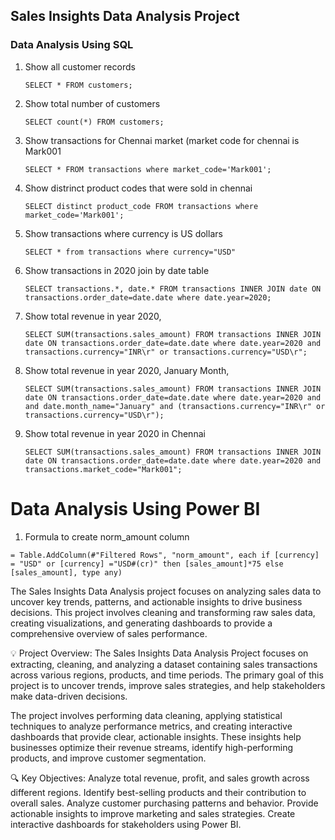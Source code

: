 
## Sales Insights Data Analysis Project

### Data Analysis Using SQL

1. Show all customer records

    `SELECT * FROM customers;`

1. Show total number of customers

    `SELECT count(*) FROM customers;`

1. Show transactions for Chennai market (market code for chennai is Mark001

    `SELECT * FROM transactions where market_code='Mark001';`

1. Show distrinct product codes that were sold in chennai

    `SELECT distinct product_code FROM transactions where market_code='Mark001';`

1. Show transactions where currency is US dollars

    `SELECT * from transactions where currency="USD"`

1. Show transactions in 2020 join by date table

    `SELECT transactions.*, date.* FROM transactions INNER JOIN date ON transactions.order_date=date.date where date.year=2020;`

1. Show total revenue in year 2020,

    `SELECT SUM(transactions.sales_amount) FROM transactions INNER JOIN date ON transactions.order_date=date.date where date.year=2020 and transactions.currency="INR\r" or transactions.currency="USD\r";`
	
1. Show total revenue in year 2020, January Month,

    `SELECT SUM(transactions.sales_amount) FROM transactions INNER JOIN date ON transactions.order_date=date.date where date.year=2020 and and date.month_name="January" and (transactions.currency="INR\r" or transactions.currency="USD\r");`

1. Show total revenue in year 2020 in Chennai

    `SELECT SUM(transactions.sales_amount) FROM transactions INNER JOIN date ON transactions.order_date=date.date where date.year=2020
and transactions.market_code="Mark001";`


Data Analysis Using Power BI
============================

1. Formula to create norm_amount column

`= Table.AddColumn(#"Filtered Rows", "norm_amount", each if [currency] = "USD" or [currency] ="USD#(cr)" then [sales_amount]*75 else [sales_amount], type any)`


The Sales Insights Data Analysis project focuses on analyzing sales data to uncover key trends, patterns, and actionable insights to drive business decisions. This project involves cleaning and transforming raw sales data, creating visualizations, and generating dashboards to provide a comprehensive overview of sales performance.

💡 Project Overview:
The Sales Insights Data Analysis Project focuses on extracting, cleaning, and analyzing a dataset containing sales transactions across various regions, products, and time periods. The primary goal of this project is to uncover trends, improve sales strategies, and help stakeholders make data-driven decisions.

The project involves performing data cleaning, applying statistical techniques to analyze performance metrics, and creating interactive dashboards that provide clear, actionable insights. These insights help businesses optimize their revenue streams, identify high-performing products, and improve customer segmentation.

🔍 Key Objectives:
Analyze total revenue, profit, and sales growth across different regions.
Identify best-selling products and their contribution to overall sales.
Analyze customer purchasing patterns and behavior.
Provide actionable insights to improve marketing and sales strategies.
Create interactive dashboards for stakeholders using Power BI.
